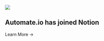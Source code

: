 ![](https://s3.amazonaws.com/automate.io/automate-and-notion.webp)

## Automate.io has joined Notion

Learn More →